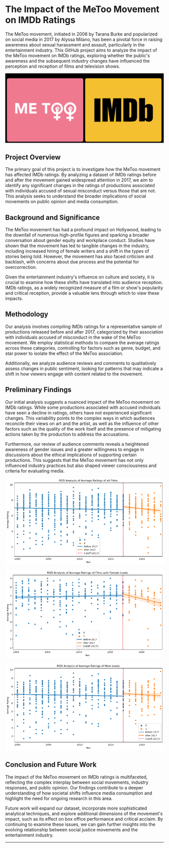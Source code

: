 # The Impact of the MeToo Movement on IMDb Ratings

The MeToo movement, initiated in 2006 by Tarana Burke and popularized on social media in 2017 by Alyssa Milano, has been a pivotal force in raising awareness about sexual harassment and assault, particularly in the entertainment industry. This GitHub project aims to analyze the impact of the MeToo movement on IMDb ratings, exploring whether the public's awareness and the subsequent industry changes have influenced the perception and reception of films and television shows.

![Intro_slide](photos/Intro_slide.png)

## Project Overview

The primary goal of this project is to investigate how the MeToo movement has affected IMDb ratings. By analyzing a dataset of IMDb ratings before and after the movement gained widespread attention in 2017, we aim to identify any significant changes in the ratings of productions associated with individuals accused of sexual misconduct versus those that are not. This analysis seeks to understand the broader implications of social movements on public opinion and media consumption.

## Background and Significance

The MeToo movement has had a profound impact on Hollywood, leading to the downfall of numerous high-profile figures and sparking a broader conversation about gender equity and workplace conduct. Studies have shown that the movement has led to tangible changes in the industry, including increased hiring of female writers and a shift in the types of stories being told. However, the movement has also faced criticism and backlash, with concerns about due process and the potential for overcorrection.

Given the entertainment industry's influence on culture and society, it is crucial to examine how these shifts have translated into audience reception. IMDb ratings, as a widely recognized measure of a film or show's popularity and critical reception, provide a valuable lens through which to view these impacts.

## Methodology

Our analysis involves compiling IMDb ratings for a representative sample of productions released before and after 2017, categorized by their association with individuals accused of misconduct in the wake of the MeToo movement. We employ statistical methods to compare the average ratings across these categories, controlling for factors such as genre, budget, and star power to isolate the effect of the MeToo association.

Additionally, we analyze audience reviews and comments to qualitatively assess changes in public sentiment, looking for patterns that may indicate a shift in how viewers engage with content related to the movement.

## Preliminary Findings

Our initial analysis suggests a nuanced impact of the MeToo movement on IMDb ratings. While some productions associated with accused individuals have seen a decline in ratings, others have not experienced significant changes. This variability points to the complex ways in which audiences reconcile their views on art and the artist, as well as the influence of other factors such as the quality of the work itself and the presence of mitigating actions taken by the production to address the accusations.

Furthermore, our review of audience comments reveals a heightened awareness of gender issues and a greater willingness to engage in discussions about the ethical implications of supporting certain productions. This suggests that the MeToo movement has not only influenced industry practices but also shaped viewer consciousness and criteria for evaluating media.

![rdd_everyone](photos/rdd_everyone.png)

![rdd_female](photos/rdd_female.png)

![rdd_male_leads](photos/rdd_male_leads.png)

## Conclusion and Future Work

The impact of the MeToo movement on IMDb ratings is multifaceted, reflecting the complex interplay between social movements, industry responses, and public opinion. Our findings contribute to a deeper understanding of how societal shifts influence media consumption and highlight the need for ongoing research in this area.

Future work will expand our dataset, incorporate more sophisticated analytical techniques, and explore additional dimensions of the movement's impact, such as its effect on box office performance and critical acclaim. By continuing to examine these issues, we can gain further insights into the evolving relationship between social justice movements and the entertainment industry.

---